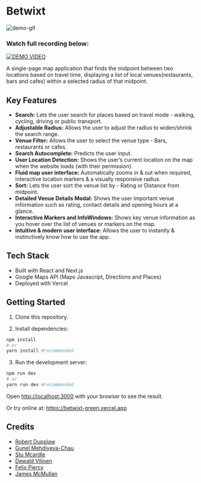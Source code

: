# Betwixt

<img src="public/demo.gif" alt="demo-gif">

### Watch full recording below:

[![DEMO VIDEO](https://img.youtube.com/vi/lxNTDkRQrRQ/hqdefault.jpg)](https://www.youtube.com/watch?v=lxNTDkRQrRQ)

A single-page map application that finds the midpoint between two locations based on travel time, displaying a list of local venues(restaurants, bars and cafes) within a selected radius of that midpoint.

## Key Features

- **Search:** Lets the user search for places based on travel mode - walking, cycling, driving or public transport.
- **Adjustable Radius:** Allows the user to adjust the radius to widen/shrink the search range.
- **Venue Filter:** Allows the user to select the venue type - Bars, restaurants or cafes.
- **Search Autocomplete:** Predicts the user input.
- **User Location Detection:** Shows the user’s current location on the map when the website loads (with their permission).
- **Fluid map user interface:** Automatically zooms in & out when required, interactive location markers & a visually responsive radius.
- **Sort:** Lets the user sort the venue list by - Rating or Distance from midpoint.
- **Detailed Venue Details Modal:** Shows the user important venue information such as rating, contact details and opening hours at a glance.
- **Interactive Markers and InfoWindows:** Shows key venue information as you hover over the list of venues or markers on the map.
- **Intuitive & modern user interface:** Allows the user to instantly & instinctively know how to use the app.

## Tech Stack

- Built with React and Next.js
- Google Maps API (Maps Javascript, Directions and Places)
- Deployed with Vercel

## Getting Started

1. Clone this repository.

2. Install dependencies:

```zsh
npm install
# or
yarn install #recommended
```

3. Run the development server:

```zsh
npm run dev
# or
yarn run dev #recommended
```

Open [http://localhost:3000](http://localhost:3000) with your browser to see the result.

Or try online at: https://betwixt-green.vercel.app

## Credits

- [Robert Dupplaw](https://github.com/rdupplaw)
- [Gunel Mehdiyeva-Chau](https://github.com/GunelMC)
- [Stu Mcardle](https://github.com/StuMcardle)
- [Dewald Viljoen](https://github.com/Dev-ops-true)
- [Felix Piercy](https://github.com/fel1xp)
- [James McMullan](https://github.com/JamesMcMull)

